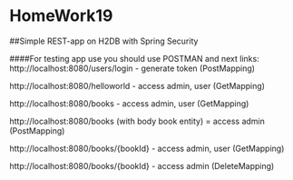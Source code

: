 # HomeWork19
##Simple REST-app on H2DB with Spring Security

####For testing app use you should use POSTMAN and next links:
http://localhost:8080/users/login   -  generate token (PostMapping)

http://localhost:8080/helloworld - access admin, user (GetMapping)

http://localhost:8080/books - access admin, user (GetMapping)

http://localhost:8080/books (with body book entity) = access admin (PostMapping)

http://localhost:8080/books/{bookId} - access admin, user (GetMapping)

http://localhost:8080/books/{bookId} - access admin  (DeleteMapping)


